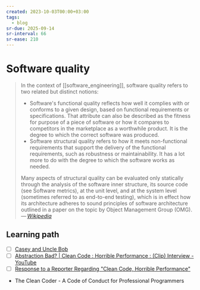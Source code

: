 ```yaml
---
created: 2023-10-03T00:00+03:00
tags:
  - blog
sr-due: 2025-09-14
sr-interval: 66
sr-ease: 210
---
```


# Software quality

> In the context of [[software_engineering]], software quality refers to two related but distinct notions:
>
> - Software's functional quality reflects how well it complies with or conforms to a given design, based on functional requirements or specifications. That attribute can also be described as the fitness for purpose of a piece of software or how it compares to competitors in the marketplace as a worthwhile product. It is the degree to which the correct software was produced.
> - Software structural quality refers to how it meets non-functional requirements that support the delivery of the functional requirements, such as robustness or maintainability. It has a lot more to do with the degree to which the software works as needed.
>
> Many aspects of structural quality can be evaluated only statically through the analysis of the software inner structure, its source code (see Software metrics), at the unit level, and at the system level (sometimes referred to as end-to-end testing), which is in effect how its architecture adheres to sound principles of software architecture outlined in a paper on the topic by Object Management Group (OMG).\
> — <cite>[Wikipedia](https://en.wikipedia.org/wiki/Software_engineering)</cite>

## Learning path

- [ ] [Casey and Uncle Bob](https://github.com/cmuratori/misc/blob/main/cleancodeqa.md)
- [ ] [Abstraction Bad? | Clean Code : Horrible Performance : (Clip) Interview - YouTube](https://www.youtube.com/watch?v=DsAclZbP_Us)
- [ ] [Response to a Reporter Regarding "Clean Code, Horrible Performance"](https://www.computerenhance.com/p/response-to-a-reporter-regarding?publication_id=865289&post_id=113333520&isFreemail=true%E2%86%B5)
- The Clean Coder - A Code of Conduct for Professional Programmers
